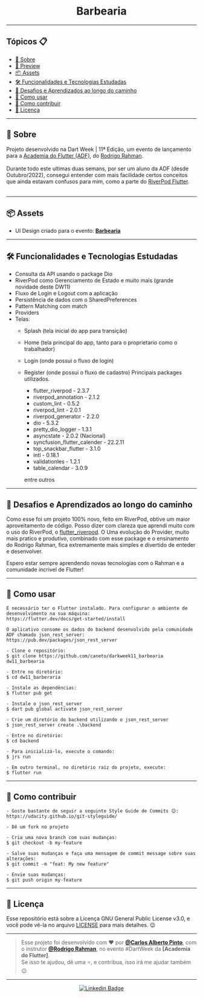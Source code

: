 <p align="center">
    <ximg src="https://github.com/caneto/darkweek9_vakinha_burger/blob/main/delivery_app/assets/images/logo.png" width="150" alt="Logo App Vakinha Burger"/>
</p>

<h1 align="center">Barbearia</h1>

---

<h2>Tópicos 📋</h2>

   <p>

   - [📖 Sobre](#-sobre)
   - [📱 Preview](#-preview)
   - [📦 Assets](#-assets)
   - [🛠️ Funcionalidades e Tecnologias Estudadas](#%EF%B8%8F-funcionalidades-e-tecnologias-estudadas)
   - [🤯 Desafios e Aprendizados ao longo do caminho](#-desafios-e-aprendizados-ao-longo-do-caminho)
   - [🤔 Como usar](#-como-usar)
   - [💪 Como contribuir](#-como-contribuir)
   - [📝 Licença](#-licença)

   </p>

---

<h2>📖 Sobre</h2>

<p>
    Projeto desenvolvido na Dart Week | 11ª Edição, um evento de lançamento para a <a href="http://academiadoflutter.com.br/">Academia do Flutter (ADF)</a>, do <a href="https://github.com/rodrigorahman">Rodrigo Rahman</a>.<br><br>
    Durante todo este ultimas duas semans, por ser um aluno da ADF (desde Outubro/2022), consegui entender com mais facilidade certos conceitos que ainda estavam confusos para mim, como a parte do <a href="https://pub.dev/packages/flutter_riverpod">RiverPod Flutter</a>.<br>
    <br>
</p>


---

<h2>📦 Assets</h2>

- UI Design criado para o evento: <a href="https://www.figma.com/file/FTkFmMrmIMUipkJ8FrcWfb/DW-Barbeshop?type=design&node-id=0-1&mode=design&t=lq1OHCPQ3DDpp4Zx-0">**Barbearia**</a>
---   

<h2>🛠️ Funcionalidades e Tecnologias Estudadas</h2>

- Consulta da API usando o package Dio
- RiverPod como Gerenciamento de Estado e muito mais (grande novidade deste DW11)
- Fluxo de Login e Logout com a aplicação
- Persistência de dados com o SharedPreferences
- Pattern Matching com match
- Providers
- Telas: 
  - Splash (tela inicial do app para transição)
  - Home (tela principal do app, tanto para o proprietario como o trabalhador)
  - Login (onde possui o fluxo de login)
  - Register (onde possui o fluxo de cadastro)
   Principais packages utilizados.
    - flutter_riverpod - 2.3.7
    - riverpod_annotation - 2.1.2
    - custom_lint - 0.5.2
    - riverpod_lint - 2.0.1
    - riverpod_generator - 2.2.0
    - dio - 5.3.2
    - pretty_dio_logger - 1.3.1
    - asyncstate - 2.0.2 (Nacional)
    - syncfusion_flutter_calender - 22.2.11
    - top_snackbar_flutter - 3.1.0
    - intl - 0.18.1
    - validationles - 1.2.1
    - table_calendar - 3.0.9
         
    entre outros
</p>

---

<h2>🤯 Desafios e Aprendizados ao longo do caminho</h2>

   <p>
   Como esse foi um projeto 100% novo, feito em RiverPod, obtive um maior aproveitamento de código. Posso dizer com clareza que aprendi muito com o uso do RiverPod, o <a href="https://pub.dev/packages/flutter_riverpod">flutter_riverpod</a>. O Uma evolução do Provider, muito mais pratico e produtivo, combinado com esse package e o ensinamento do Rodrigo Rahman, fica extremamente mais simples e divertido de enteder e desenvolver.<br>
 
   Espero estar sempre aprendendo novas tecnologias com o Rahman e a comunidade incrivel de Flutter!
   </p>

---

<h2>🤔 Como usar</h2>

   ```
   É necessário ter o Flutter instalado. Para configurar o ambiente de desenvolvimento na sua máquina:
   https://flutter.dev/docs/get-started/install

   O aplicativo consome os dados do backend desenvolvido pela comunidade ADF chamado json_rest_server:
   https://pub.dev/packages/json_rest_server

   - Clone o repositório:
   $ git clone https://github.com/caneto/darkweek11_barbearia dw11_barbearia

   - Entre no diretório:
   $ cd dw11_barberaria

   - Instale as dependências:
   $ flutter pub get

   - Instale o json_rest_server
   $ dart pub global activate json_rest_server

   - Crie um diretório do backend utilizando o json_rest_server
   $ json_rest_server create .\backend

   - Entre no diretório:
   $ cd backend

   - Para inicializá-lo, execute o comando:
   $ jrs run

   - Em outro terminal, no diretório raiz do projeto, execute:
   $ flutter run
   ```

---

<h2>💪 Como contribuir</h2>

   ```
   - Gosto bastante de seguir a seguinte Style Guide de Commits 😊:
   https://udacity.github.io/git-styleguide/

   - Dê um fork no projeto 

   - Cria uma nova branch com suas mudanças:
   $ git checkout -b my-feature

   - Salve suas mudanças e faça uma mensagem de commit message sobre suas alterações:
   $ git commit -m "feat: My new feature"

   - Envie suas mudanças:
   $ git push origin my-feature
   ```

---


<h2>📝 Licença</h2>

<p>
   Esse repositório está sobre a Licença GNU General Public License v3.0, e você pode vê-la no arquivo <a href="https://github.com/caneto/darkweek9_vakinha_burger/blob/main/LICENSE">LICENSE</a> para mais detalhes. 😉
</p>


---

   >Esse projeto foi desenvolvido com ❤️ por **[@Carlos Alberto Pinto](https://www.linkedin.com/in/canetorj/)**, com o instrutor **[@Rodrigo Rahman](https://br.linkedin.com/in/rodrigo-rahman)**, no evento #DartWeek da **[Academia do Flutter]**.<br>
   Se isso te ajudou, dê uma ⭐, e contribua, isso irá me ajudar também 😉

---

   <div align="center">

   [![Linkedin Badge](https://img.shields.io/badge/-Carlos%20Alberto-292929?style=flat-square&logo=Linkedin&logoColor=white&link=https://www.linkedin.com/in/canetorj/)](https://www.linkedin.com/in/canetorj/)

   </div>


